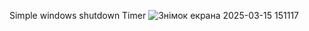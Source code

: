 Simple windows shutdown Timer
![Знімок екрана 2025-03-15 151117](https://github.com/user-attachments/assets/fd521bc0-c473-4e33-b023-b8b798596057)

